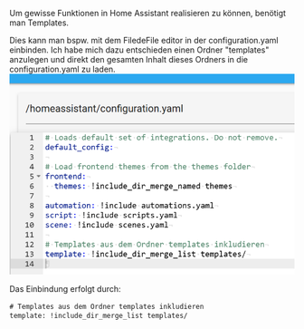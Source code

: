 Um gewisse Funktionen in Home Assistant realisieren zu können,
benötigt man Templates.

Dies kann man bspw. mit dem FiledeFile editor in der configuration.yaml einbinden.
Ich habe mich dazu entschieden einen Ordner "templates" anzulegen und direkt den gesamten Inhalt dieses Ordners in die configuration.yaml zu laden.
![configuration.yaml](image.png)

Das Einbindung erfolgt durch:

```
# Templates aus dem Ordner templates inkludieren
template: !include_dir_merge_list templates/
```